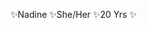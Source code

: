 ✨Nadine 
✨She/Her
✨20 Yrs
✨






<!---
Zeebed/Zeebed is a ✨ special ✨ repository because its `README.md` (this file) appears on your GitHub profile.
You can click the Preview link to take a look at your changes.
--->
